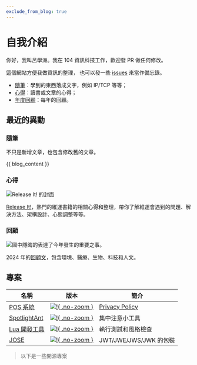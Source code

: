 ```yaml
---
exclude_from_blog: true
---
```

# 自我介紹

你好，我叫呂學洲。我在 104 資訊科技工作，歡迎發 PR 做任何修改。

這個網站方便我做資訊的整理，
也可以發一些 [issues](https://github.com/evan361425/evan361425.github.io/issues) 來當作備忘錄。

- [隨筆](essay/index.md)：學到的東西落成文字，例如 IP/TCP 等等；
- [心得](feedback/index.md)：讀書或文章的心得；
- [年度回顧](review/index.md)：每年的回顧。

## 最近的異動

### 隨筆

不只是新增文章，也包含修改舊的文章。

{{ blog_content }}

### 心得

![Release It! 的封面](https://i.imgur.com/UaBamwJ.jpg)

[Release It!](feedback/release-it.md)，熱門的維運書籍的相關心得和整理，帶你了解維運會遇到的問題、解決方法、架構設計、心態調整等等。

### 回顧

![圖中隱晦的表達了今年發生的重要之事。](https://i.imgur.com/ByHa632.png)

2024 年的[回顧文](./review/2024.md)，包含環境、醫療、生物、科技和人文。

## 專案

| 名稱 | 版本 | 簡介 |
| - | - | - |
| [POS 系統][pos-system]  | [![!][ps-badge]{ .no-zoom }][ps-ver]    | [Privacy Policy][ps-intro] |
| [SpotlightAnt][spotlight] | [![!][sa-badge]{ .no-zoom }][sa-ver] | 集中注意小工具 |
| [Lua 開發工具][lua-cook] | [![!][lc-badge]{ .no-zoom }][lc-docker] | 執行測試和風格檢查 |
| [JOSE][ts-jose]        | [![!][tj-badge]{ .no-zoom }][tj-ver]     | JWT/JWE/JWS/JWK 的包裝 |

> 以下是一些開源專案

[pos-system]: https://evan361425.github.io/flutter-pos-system/
[ps-ver]: https://github.com/evan361425/flutter-pos-system/releases/latest
[ps-badge]: https://img.shields.io/github/v/tag/evan361425/flutter-pos-system?label=%20&style=for-the-badge&logo=github
[ps-intro]: https://evan361425.github.io/flutter-pos-system/PRIVACY_POLICY/
[spotlight]: https://evan361425.github.io/flutter-spotlight-ant/
[sa-ver]: https://github.com/evan361425/flutter-spotlight-ant/releases/latest
[sa-badge]: https://img.shields.io/github/v/tag/evan361425/flutter-spotlight-ant?label=%20&style=for-the-badge&logo=github
[lua-cook]: https://github.com/evan361425/playground-docker/tree/master/lua-cook/README.md
[lc-docker]: https://hub.docker.com/r/shuehchoulu/lua-cook
[lc-badge]: https://img.shields.io/docker/v/shuehchoulu/lua-cook
[ts-jose]: https://github.com/evan361425/ts-jose
[tj-badge]: https://img.shields.io/github/v/tag/evan361425/ts-jose?label=%20&style=for-the-badge&logo=github
[tj-ver]: https://github.com/evan361425/ts-jose/releases/latest

